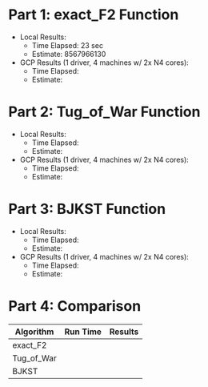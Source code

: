 # Part 1: exact_F2 Function

- Local Results:
  - Time Elapsed: 23 sec
  - Estimate: 8567966130
- GCP Results (1 driver, 4 machines w/ 2x N4 cores):
  - Time Elapsed:
  - Estimate: 

# Part 2: Tug_of_War Function

- Local Results:
  - Time Elapsed:
  - Estimate: 
- GCP Results (1 driver, 4 machines w/ 2x N4 cores):
  - Time Elapsed:
  - Estimate: 

# Part 3: BJKST Function

- Local Results:
  - Time Elapsed:
  - Estimate: 
- GCP Results (1 driver, 4 machines w/ 2x N4 cores):
  - Time Elapsed:
  - Estimate: 

# Part 4: Comparison

| Algorithm  | Run Time | Results |
| --- | --- | --- |
| exact_F2   |          |         | 
| Tug_of_War |          |         |
| BJKST      |          |         |

